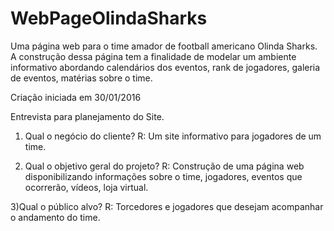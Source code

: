 # WebPageOlindaSharks
Uma página web para o time amador de football americano Olinda Sharks. A construção dessa página tem a finalidade de modelar um ambiente informativo abordando calendários dos eventos, rank de jogadores, galeria de eventos, matérias sobre o time.

Criação iniciada em 30/01/2016

Entrevista para planejamento do Site.
1) Qual o negócio do cliente?
R: Um site informativo para jogadores de um time.

2) Qual o objetivo geral do projeto? 
R: Construção de uma página web disponibilizando informações sobre o time, jogadores, eventos que ocorrerão, vídeos, loja virtual.

3)Qual o público alvo?
R: Torcedores e jogadores que desejam acompanhar o andamento do time.
